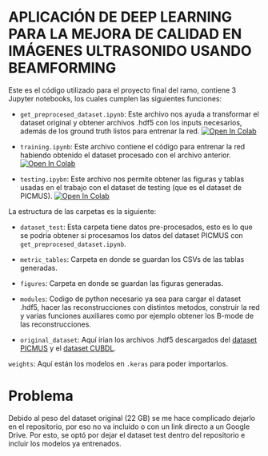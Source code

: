 # APLICACIÓN DE DEEP LEARNING PARA LA MEJORA DE CALIDAD EN IMÁGENES ULTRASONIDO USANDO BEAMFORMING

Este es el código utilizado para el proyecto final del ramo, contiene 3 Jupyter notebooks, los cuales cumplen las siguientes funciones:

- `get_preprocesed_dataset.ipynb`: Este archivo nos ayuda a transformar el dataset original y obtener archivos .hdf5 con los inputs necesarios, además de los ground truth listos para entrenar la red. [![Open In Colab](https://colab.research.google.com/assets/colab-badge.svg)](https://githubtocolab.com/Tio-Panda/inf557-project/blob/main/get_preprocesed_dataset.ipynb)

- `training.ipynb`: Este archivo contiene el código para entrenar la red habiendo obtenido el dataset procesado con el archivo anterior. [![Open In Colab](https://colab.research.google.com/assets/colab-badge.svg)](https://githubtocolab.com/Tio-Panda/inf557-project/blob/main/training.ipynb)

- `testing.ipybn`: Este archivo nos permite obtener las figuras y tablas usadas en el trabajo con el dataset de testing (que es el dataset de PICMUS). [![Open In Colab](https://colab.research.google.com/assets/colab-badge.svg)](https://githubtocolab.com/Tio-Panda/inf557-project/blob/main/testing.ipynb)

La estructura de las carpetas es la siguiente:

- `dataset_test`: Esta carpeta tiene datos pre-procesados, esto es lo que se podria obtener si procesamos los datos del dataset PICMUS con `get_preprocesed_dataset.ipynb`.

- `metric_tables`: Carpeta en donde se guardan los CSVs de las tablas generadas.

- `figures`: Carpeta en donde se guardan las figuras generadas.

- `modules`: Codigo de python necesario ya sea para cargar el dataset .hdf5, hacer las reconstrucciones con distintos metodos, construir la red y varias funciones auxiliares como por ejemplo obtener los B-mode de las reconstrucciones.

- `original_dataset`: Aquí irian los archivos .hdf5 descargados del [dataset PICMUS](https://www.creatis.insa-lyon.fr/Challenge/IEEE_IUS_2016/download) y el [dataset CUBDL](https://ieee-dataport.org/competitions/challenge-ultrasound-beamforming-deep-learning-cubdl-datasets#files).

`weights`: Aquí están los modelos en `.keras` para poder importarlos.

# Problema

Debido al peso del dataset original (22 GB) se me hace complicado dejarlo en el repositorio, por eso no va incluido o con un link directo a un Google Drive. Por esto, se optó por dejar el dataset test dentro del repositorio e incluir los modelos ya entrenados.